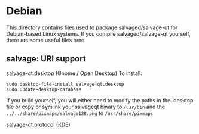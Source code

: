 
Debian
====================
This directory contains files used to package salvaged/salvage-qt
for Debian-based Linux systems. If you compile salvaged/salvage-qt yourself, there are some useful files here.

## salvage: URI support ##


salvage-qt.desktop  (Gnome / Open Desktop)
To install:

	sudo desktop-file-install salvage-qt.desktop
	sudo update-desktop-database

If you build yourself, you will either need to modify the paths in
the .desktop file or copy or symlink your salvageqt binary to `/usr/bin`
and the `../../share/pixmaps/salvage128.png` to `/usr/share/pixmaps`

salvage-qt.protocol (KDE)

